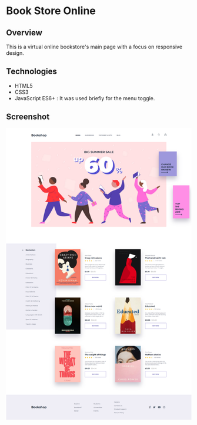# Book Store Online

## Overview 
This is a virtual online bookstore's main page with a focus on responsive design.

## Technologies
- HTML5
- CSS3
- JavaScript ES6+
  : It was used briefly for the menu toggle.

## Screenshot
![](screencapture-book-shop-website.png)
